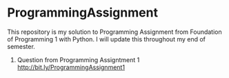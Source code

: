 # ProgrammingAssignment

This repository is my solution to Programming Assignment from Foundation of Programming 1 with Python. I will update this throughout my end of semester.
1. Question from Programming Assigntment 1 http://bit.ly/ProgrammingAssignment1
